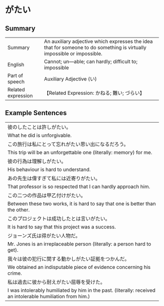 # がたい

## Summary

<table><tr>   <td>Summary</td>   <td>An auxiliary adjective which expresses the idea that for someone to do something is virtually impossible or impossible.</td></tr><tr>   <td>English</td>   <td>Cannot; un—able; can hardly; difficult to; impossible</td></tr><tr>   <td>Part of speech</td>   <td>Auxiliary Adjective (い)</td></tr><tr>   <td>Related expression</td>   <td>【Related Expression: かねる; 難い; づらい】</td></tr></table>

## Example Sentences

<table><tr><td>彼のしたことは許しがたい。</td></tr><tr><td>What he did is unforgivable.</td></tr><tr><td>この旅行は私にとって忘れがたい思い出になるだろう。</td></tr><tr><td>This trip will be an unforgettable one (literally: memory) for me.</td></tr><tr><td>彼の行為は理解しがたい。</td></tr><tr><td>His behaviour is hard to understand.</td></tr><tr><td>あの先生は偉すぎて私には近寄りがたい。</td></tr><tr><td>That professor is so respected that I can hardly approach him.</td></tr><tr><td>この二つの作品は甲乙付けがたい。</td></tr><tr><td>Between these two works, it is hard to say that one is better than the other.</td></tr><tr><td>このプロジェクトは成功したとは言いがたい。</td></tr><tr><td>It is hard to say that this project was a success.</td></tr><tr><td>ジョーンズ氏は得がたい人物だ。</td></tr><tr><td>Mr. Jones is an irreplaceable person (literally: a person hard to get).</td></tr><tr><td>我々は彼の犯行に関する動かしがたい証拠をつかんだ。</td></tr><tr><td>We obtained an indisputable piece of evidence concerning his crime.</td></tr><tr><td>私は過去に彼から耐えがたい屈辱を受けた。</td></tr><tr><td>I was intolerably humiliated by him in the past. (literally: received an intolerable humiliation from him.)</td></tr></table>

